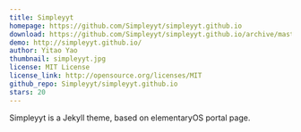 ```yaml
---
title: Simpleyyt
homepage: https://github.com/Simpleyyt/simpleyyt.github.io
download: https://github.com/Simpleyyt/simpleyyt.github.io/archive/master.zip
demo: http://simpleyyt.github.io/
author: Yitao Yao
thumbnail: simpleyyt.jpg
license: MIT License
license_link: http://opensource.org/licenses/MIT
github_repo: Simpleyyt/simpleyyt.github.io
stars: 20
---
```


Simpleyyt is a Jekyll theme, based on elementaryOS portal page.
